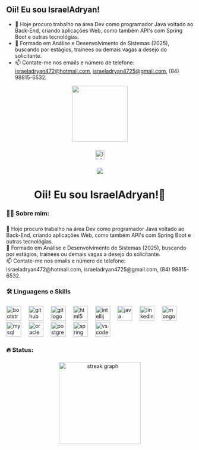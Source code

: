## Oii! Eu sou IsraelAdryan! 

- 🔭 Hoje procuro trabalho na área Dev como programador Java voltado ao Back-End, criando aplicações Web, como também API's com Spring Boot e outras tecnológias.
- 🌱 Formado em Análise e Desenvolvimento de Sistemas (2025), buscando por estágios, trainees ou demais vagas a desejo do solicitante.
- 📫 Contate-me nos emails e número de telefone: israeladryan472@hotmail.com, israeladryan4725@gmail.com, (84) 98815-6532.

<div align="center">
  <img height="150" src="https://media4.giphy.com/media/v1.Y2lkPTc5MGI3NjExY2t6Z3RvZzZoczV2eWtqZzd4ZjBvaWFjbnd0ZHdtM3Z5aTYxdGdjYyZlcD12MV9pbnRlcm5hbF9naWZfYnlfaWQmY3Q9Zw/xT9IgzoKnwFNmISR8I/giphy.gif" />
</div>

###

<div align="center">
  <img src="https://img.shields.io/static/v1?message=LinkedIn&logo=linkedin&label=&color=0077B5&logoColor=white&labelColor=&style=for-the-badge" height="25" alt="linkedin logo"  />
</div>

###

<div align="center">
  <img src="https://visitor-badge.laobi.icu/badge?page_id=IsraelAdryan.IsraelAdryan&"  />
</div>

###

<h1 align="center">Oii! Eu sou IsraelAdryan!👋</h1>

###

<h3 align="left">👩‍💻  Sobre mim:</h3>

###

<p align="left">🔭 Hoje procuro trabalho na área Dev como programador Java voltado ao Back-End, criando aplicações Web, como também API's com Spring Boot e outras tecnológias.<br>🌱 Formado em Análise e Desenvolvimento de Sistemas (2025), buscando por estágios, trainees ou demais vagas a desejo do solicitante.<br>📫 Contate-me nos emails e número de telefone: israeladryan472@hotmail.com, israeladryan4725@gmail.com, (84) 98815-6532.</p>

###

<h3 align="left">🛠 Linguagens e Skills</h3>

###

<div align="left">
  <img src="https://cdn.jsdelivr.net/gh/devicons/devicon/icons/bootstrap/bootstrap-original.svg" height="40" alt="bootstrap logo"  />
  <img width="12" />
  <img src="https://cdn.jsdelivr.net/gh/devicons/devicon/icons/github/github-original.svg" height="40" alt="github logo"  />
  <img width="12" />
  <img src="https://cdn.jsdelivr.net/gh/devicons/devicon/icons/git/git-original.svg" height="40" alt="git logo"  />
  <img width="12" />
  <img src="https://cdn.jsdelivr.net/gh/devicons/devicon/icons/html5/html5-original.svg" height="40" alt="html5 logo"  />
  <img width="12" />
  <img src="https://cdn.jsdelivr.net/gh/devicons/devicon/icons/intellij/intellij-original.svg" height="40" alt="intellij logo"  />
  <img width="12" />
  <img src="https://cdn.jsdelivr.net/gh/devicons/devicon/icons/java/java-original.svg" height="40" alt="java logo"  />
  <img width="12" />
  <img src="https://cdn.jsdelivr.net/gh/devicons/devicon/icons/linkedin/linkedin-original.svg" height="40" alt="linkedin logo"  />
  <img width="12" />
  <img src="https://cdn.jsdelivr.net/gh/devicons/devicon/icons/mongodb/mongodb-original.svg" height="40" alt="mongodb logo"  />
  <img width="12" />
  <img src="https://cdn.jsdelivr.net/gh/devicons/devicon/icons/mysql/mysql-original.svg" height="40" alt="mysql logo"  />
  <img width="12" />
  <img src="https://cdn.jsdelivr.net/gh/devicons/devicon/icons/oracle/oracle-original.svg" height="40" alt="oracle logo"  />
  <img width="12" />
  <img src="https://cdn.jsdelivr.net/gh/devicons/devicon/icons/postgresql/postgresql-original.svg" height="40" alt="postgresql logo"  />
  <img width="12" />
  <img src="https://cdn.jsdelivr.net/gh/devicons/devicon/icons/spring/spring-original.svg" height="40" alt="spring logo"  />
  <img width="12" />
  <img src="https://cdn.jsdelivr.net/gh/devicons/devicon/icons/vscode/vscode-original.svg" height="40" alt="vscode logo"  />
</div>

###

<h3 align="left">🔥 Status:</h3>

###

<div align="center">
  <img src="https://streak-stats.demolab.com?user=IsraelAdryan&locale=en&mode=daily&theme=dark&hide_border=false&border_radius=5&order=3" height="220" alt="streak graph"  />
</div>

###
